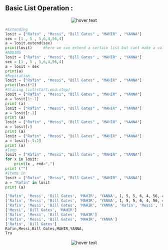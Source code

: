 ## Basic List Operation : 

<p align="center">
  <img src="https://media.discordapp.net/attachments/770868718132658206/772067341831241728/unknown.png" title="hover text">
</p>

```python
#Extending
losit = ["Rafin" , "Messi", "Bill Gates" , "MAHIR" , "YANNA"]
sex = [1 , 5 , 5,6,4,56,4]
a = losit.extend(sex)
print(losit)     #here we can extend a certain list but cant make a value of new list
#ADDING
losit = ["Rafin" , "Messi", "Bill Gates" , "MAHIR" , "YANNA"]
sex = [1 , 5 , 5,6,4,56,4]
a = losit + sex
print(a)
#Repitation
losit = ["Rafin" , "Messi", "Bill Gates" , "MAHIR" , "YANNA"]
print(losit*2)
#Slicing list[start:end:step]
losit = ["Rafin" , "Messi", "Bill Gates" , "MAHIR" , "YANNA"]
a = losit[1:-1]
print (a)
losit = ["Rafin" , "Messi", "Bill Gates" , "MAHIR" , "YANNA"]
a = losit[:-1]
print (a)
losit = ["Rafin" , "Messi", "Bill Gates" , "MAHIR" , "YANNA"]
a = losit[:]
print (a)
losit = ["Rafin" , "Messi", "Bill Gates" , "MAHIR" , "YANNA"]
a = losit[:-1:2]
print (a)
#loop
losit = ["Rafin" , "Messi", "Bill Gates" , "MAHIR" , "YANNA"]
for x in losit:
    print(x , end=",")
print ("")
#Items in
losit = ["Rafin" , "Messi", "Bill Gates" , "MAHIR" , "YANNA"]
a = "Rafin" in losit
print (a)
```

```bash
['Rafin', 'Messi', 'Bill Gates', 'MAHIR', 'YANNA', 1, 5, 5, 6, 4, 56, 4]
['Rafin', 'Messi', 'Bill Gates', 'MAHIR', 'YANNA', 1, 5, 5, 6, 4, 56, 4]
['Rafin', 'Messi', 'Bill Gates', 'MAHIR', 'YANNA', 'Rafin', 'Messi', 'Bill Gates', 'MAHIR', 'YANNA']
['Messi', 'Bill Gates', 'MAHIR']
['Rafin', 'Messi', 'Bill Gates', 'MAHIR']
['Rafin', 'Messi', 'Bill Gates', 'MAHIR', 'YANNA']
['Rafin', 'Bill Gates']
Rafin,Messi,Bill Gates,MAHIR,YANNA,
Tru
```

<p align="center">
  <img src="https://media.discordapp.net/attachments/770868718132658206/772071715378561054/unknown.png" title="hover text">
</p>
